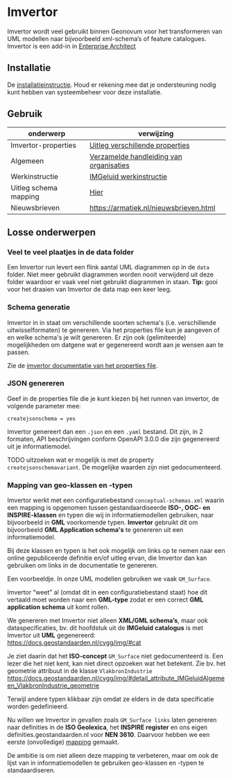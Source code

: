 # Imvertor

Imvertor wordt veel gebruikt binnen Geonovum voor het transformeren van UML 
modellen naar bijvoorbeeld xml-schema’s of feature catalogues. Imvertor is
een add-in in [Enterprise Architect](EA/index.md)

## Installatie

De [installatieinstructie](https://armatiek.nl/doc/imvertor/imvertor-startup/1.0/#installeren-van-de-software). Houd er rekening mee dat je ondersteuning nodig kunt hebben van systeembeheer voor deze installatie.

## Gebruik

| onderwerp             | verwijzing                                                                                                                    |
| --------------------- | ----------------------------------------------------------------------------------------------------------------------------- |
| Imvertor-properties   | [Uitleg verschillende properties](https://imvertor.armatiek.nl/imvertor-executor/dashboard/wiki?key=info-IMVERTORCONFIG-PROP) |
| Algemeen              | [Verzamelde handleiding van organisaties](https://vng-realisatie.github.io/Model-Driven-Design-Documentatie/)                 |
| Werkinstructie        | [IMGeluid werkinstructie](https://geonovum.atlassian.net/l/cp/Fi0U9bCk)                                                       |
| Uitleg schema mapping | [Hier](https://imvertor.armatiek.nl/imvertor-executor/dashboard/wiki?key=info-IMVERTORCONCEPTUALSCHEMAS)                      |
| Nieuwsbrieven         | <https://armatiek.nl/nieuwsbrieven.html> |


## Losse onderwerpen

### Veel te veel plaatjes in de data folder

Een Imvertor run levert een flink aantal UML diagrammen op in de `data` folder. Niet meer gebruikt diagrammen worden nooit verwijderd uit deze folder waardoor er vaak veel niet gebruikt diagrammen in staan. **Tip:** gooi voor het draaien van Imvertor de data map een keer leeg.

### Schema generatie

Imvertor in in staat om verschillende soorten schema's (i.e. verschillende
uitwisselformaten) te genereren. Via het properties file kun je aangeven of en
welke schema's je wilt genereren. Er zijn ook (gelimiteerde) mogelijkheden om
datgene wat er gegenereerd wordt aan je wensen aan te passen. 

Zie de [imvertor documentatie van het properties
file](https://imvertor.armatiek.nl/imvertor-executor/dashboard/wiki?key=info-IMVERTORCONFIG-PROP). 

### JSON genereren

Geef in de properties file die je kunt kiezen bij het runnen van imvertor, de volgende parameter mee: 

`createjsonschema = yes`

Imvertor genereert dan een `.json` en een `.yaml` bestand. Dit zijn, in 2
formaten, API beschrijvingen conform OpenAPI 3.0.0 die zijn gegenereerd uit je
informatiemodel. 

TODO uitzoeken wat er mogelijk is met de property `createjsonschemavariant`. De
mogelijke waarden zijn niet gedocumenteerd.


### Mapping van geo-klassen en -typen

Imvertor werkt met een configuratiebestand `conceptual-schemas.xml` waarin een
mapping is opgenomen tussen gestandaardiseerde **ISO-, OGC- en INSPIRE-klassen**
en typen die wij in informatiemodellen gebruiken, naar bijvoorbeeld in **GML**
voorkomende typen. **Imvertor** gebruikt dit om bijvoorbeeld **GML Application
schema's** te genereren uit een informatiemodel. 

Bij deze klassen en typen is het ook mogelijk om links op te nemen naar een
online gepubliceerde definitie en/of uitleg ervan, die Imvertor dan kan
gebruiken om links in de documentatie te genereren. 

Een voorbeeldje. In onze UML modellen gebruiken we vaak `GM_Surface`. 

Imvertor “weet” al (omdat dit in een configuratiebestand staat) hoe dit vertaald
moet worden naar een **GML-type** zodat er een correct **GML application
schema** uit komt rollen. 

We genereren met Imvertor niet alleen **XML/GML schema’s**, maar ook
dataspecificaties, bv. dit hoofdstuk uit de **IMGeluid** **catalogus** is met
Imvertor uit **UML** gegenereerd: https://docs.geostandaarden.nl/cvgg/img/#cat

Je ziet daarin dat het **ISO-concept** `GM_Surface` niet gedocumenteerd is. Een
lezer die het niet kent, kan niet direct opzoeken wat het betekent. Zie bv. het
geometrie attribuut in de klasse `VlakbronIndustrie`
https://docs.geostandaarden.nl/cvgg/img/#detail_attribute_IMGeluidAlgemeen_VlakbronIndustrie_geometrie

Terwijl andere typen klikbaar zijn omdat ze elders in de data specificatie
worden gedefinieerd. 

Nu willen we Imvertor in gevallen zoals `GM_Surface links` laten genereren naar
definities in de **ISO Geolexica**, het **INSPIRE register** en ons eigen
definities.geostandaarden.nl voor **NEN 3610**. Daarvoor hebben we een eerste
(onvolledige)
[mapping](mapping-ISOlexicon.xlsx)
gemaakt. 

De ambitie is om niet alleen deze mapping te verbeteren, maar om ook de lijst
van in informatiemodellen te gebruiken geo-klassen en -typen te standaardiseren. 
